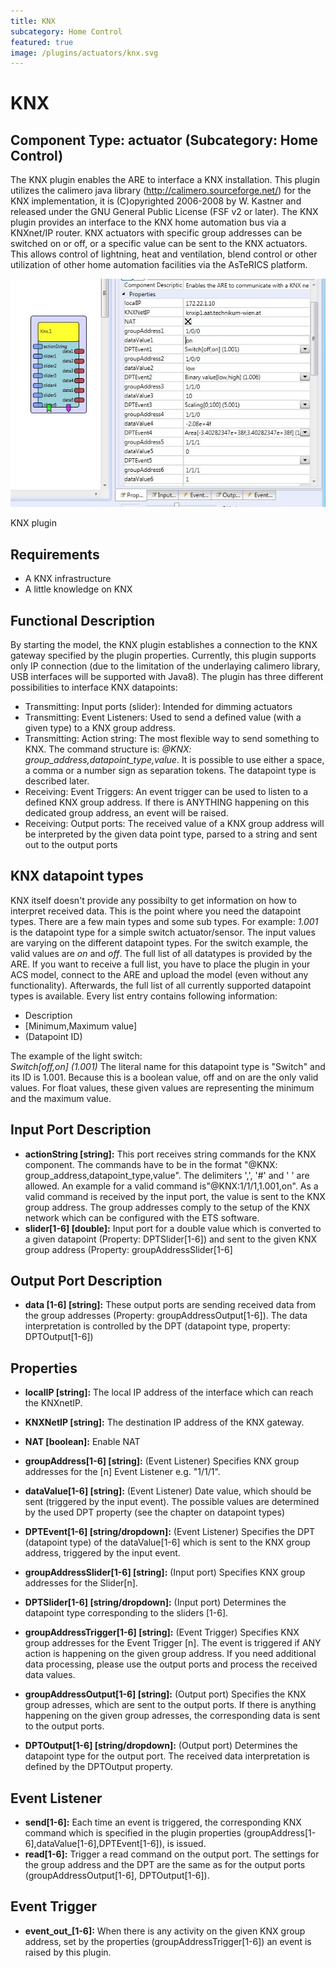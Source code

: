 ```yaml
---
title: KNX
subcategory: Home Control
featured: true
image: /plugins/actuators/knx.svg
---
```


# KNX

## Component Type: actuator (Subcategory: Home Control)

The KNX plugin enables the ARE to interface a KNX installation. This plugin utilizes the calimero java library (http://calimero.sourceforge.net/) for the KNX implementation, it is (C)opyrighted 2006-2008 by W. Kastner and released under the GNU General Public License (FSF v2 or later). The KNX plugin provides an interface to the KNX home automation bus via a KNXnet/IP router. KNX actuators with specific group addresses can be switched on or off, or a specific value can be sent to the KNX actuators. This allows control of lightning, heat and ventilation, blend control or other utilization of other home automation facilities via the AsTeRICS platform.

![Screenshot: KNX plugin](./img/knx.jpg "Screenshot: KNX plugin")

KNX plugin

## Requirements

- A KNX infrastructure
- A little knowledge on KNX

## Functional Description

By starting the model, the KNX plugin establishes a connection to the KNX gateway specified by the plugin properties. Currently, this plugin supports only IP connection (due to the limitation of the underlaying calimero library, USB interfaces will be supported with Java8). The plugin has three different possibilities to interface KNX datapoints:

- Transmitting: Input ports (slider): Intended for dimming actuators
- Transmitting: Event Listeners: Used to send a defined value (with a given type) to a KNX group address.
- Transmitting: Action string: The most flexible way to send something to KNX. The command structure is: _@KNX: group_address,datapoint_type,value_. It is possible to use either a space, a comma or a number sign as separation tokens. The datapoint type is described later.
- Receiving: Event Triggers: An event trigger can be used to listen to a defined KNX group address. If there is ANYTHING happening on this dedicated group address, an event will be raised.
- Receiving: Output ports: The received value of a KNX group address will be interpreted by the given data point type, parsed to a string and sent out to the output ports

## KNX datapoint types

KNX itself doesn't provide any possibilty to get information on how to interpret received data. This is the point where you need the datapoint types. There are a few main types and some sub types. For example: _1.001_ is the datapoint type for a simple switch actuator/sensor. The input values are varying on the different datapoint types. For the switch example, the valid values are _on_ and _off_. The full list of all datatypes is provided by the ARE. If you want to receive a full list, you have to place the plugin in your ACS model, connect to the ARE and upload the model (even without any functionality). Afterwards, the full list of all currently supported datapoint types is available. Every list entry contains following information:

- Description
- \[Minimum,Maximum value\]
- (Datapoint ID)

The example of the light switch:  
_Switch\[off,on\] (1.001)_ The literal name for this datapoint type is "Switch" and its ID is 1.001. Because this is a boolean value, off and on are the only valid values. For float values, these given values are representing the minimum and the maximum value.

## Input Port Description

- **actionString \[string\]:** This port receives string commands for the KNX component. The commands have to be in the format "@KNX: group_address,datapoint_type,value". The delimiters ',', '#' and ' ' are allowed. An example for a valid command is"@KNX:1/1/1,1.001,on". As a valid command is received by the input port, the value is sent to the KNX group address. The group addresses comply to the setup of the KNX network which can be configured with the ETS software.
- **slider\[1-6\] \[double\]:** Input port for a double value which is converted to a given datapoint (Property: DPTSlider\[1-6\]) and sent to the given KNX group address (Property: groupAddressSlider\[1-6\]

## Output Port Description

- **data \[1-6\] \[string\]:** These output ports are sending received data from the group addresses (Property: groupAddressOutput\[1-6\]). The data interpretation is controlled by the DPT (datapoint type, property: DPTOutput\[1-6\])

## Properties

- **localIP \[string\]:** The local IP address of the interface which can reach the KNXnetIP.
- **KNXNetIP \[string\]:** The destination IP address of the KNX gateway.
- **NAT \[boolean\]:** Enable NAT

- **groupAddress\[1-6\] \[string\]:** (Event Listener) Specifies KNX group addresses for the \[n\] Event Listener e.g. "1/1/1".
- **dataValue\[1-6\] \[string\]:** (Event Listener) Date value, which should be sent (triggered by the input event). The possible values are determined by the used DPT property (see the chapter on datapoint types)
- **DPTEvent\[1-6\] \[string/dropdown\]:** (Event Listener) Specifies the DPT (datapoint type) of the dataValue\[1-6\] which is sent to the KNX group address, triggered by the input event.

- **groupAddressSlider\[1-6\] \[string\]:** (Input port) Specifies KNX group addresses for the Slider\[n\].
- **DPTSlider\[1-6\] \[string/dropdown\]:** (Input port) Determines the datapoint type corresponding to the sliders \[1-6\].

- **groupAddressTrigger\[1-6\] \[string\]:** (Event Trigger) Specifies KNX group addresses for the Event Trigger \[n\]. The event is triggered if ANY action is happening on the given group address. If you need additional data processing, please use the output ports and process the received data values.

- **groupAddressOutput\[1-6\] \[string\]:** (Output port) Specifies the KNX group adresses, which are sent to the output ports. If there is anything happening on the given group adresses, the corresponding data is sent to the output ports.
- **DPTOutput\[1-6\] \[string/dropdown\]:** (Output port) Determines the datapoint type for the output port. The received data interpretation is defined by the DPTOutput property.

## Event Listener

- **send\[1-6\]:** Each time an event is triggered, the corresponding KNX command which is specified in the plugin properties (groupAddress\[1-6\],dataValue\[1-6\],DPTEvent\[1-6\]), is issued.
- **read\[1-6\]:** Trigger a read command on the output port. The settings for the group address and the DPT are the same as for the output ports (groupAddressOutput\[1-6\], DPTOutput\[1-6\]).

## Event Trigger

- **event_out\_\[1-6\]:** When there is any activity on the given KNX group address, set by the properties (groupAddressTrigger\[1-6\]) an event is raised by this plugin.
